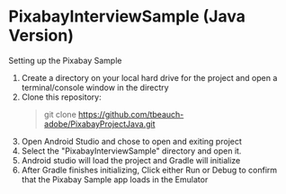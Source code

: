 # PixabayInterviewSample (Java Version)

Setting up the Pixabay Sample

1. Create a directory on your local hard drive for the project and open a terminal/console window in the directry
2. Clone this repository:   
   > git clone https://github.com/tbeauch-adobe/PixabayProjectJava.git
3. Open Android Studio and chose to open and exiting project
4. Select the "PixabayInterviewSample" directory and open it.
5. Android studio will load the project and Gradle will initialize
5. After Gradle finishes initializing, Click either Run or Debug to confirm that the Pixabay Sample app loads in the Emulator

